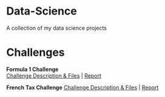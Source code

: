 # Data-Science
A collection of my data science projects

# Challenges
**Formula 1 Challenge**  
[Challenge Description & Files](./F1) | [Report](./F1/Review)  

**French Tax Challenge**
[Challenge Description & Files](./French-Finance) | [Report](./French-Finance/Review)  
